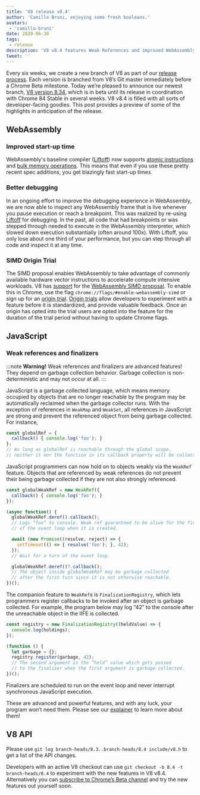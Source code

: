 ```yaml
---
title: 'V8 release v8.4'
author: 'Camillo Bruni, enjoying some fresh booleans.'
avatars:
 - 'camillo-bruni'
date: 2020-06-30
tags:
 - release
description: 'V8 v8.4 features Weak References and improved WebAssembly performance.'
tweet: ''
---
```


Every six weeks, we create a new branch of V8 as part of our [release process](https://v8.dev/docs/release-process). Each version is branched from V8’s Git master immediately before a Chrome Beta milestone. Today we’re pleased to announce our newest branch, [V8 version 8.34](https://chromium.googlesource.com/v8/v8.git/+log/branch-heads/8.4), which is in beta until its release in coordination with Chrome 84 Stable in several weeks. V8 v8.4 is filled with all sorts of developer-facing goodies. This post provides a preview of some of the highlights in anticipation of the release.

## WebAssembly

### Improved start-up time

WebAssembly's baseline compiler ([Liftoff](https://v8.dev/blog/liftoff)) now supports [atomic instructions](https://github.com/WebAssembly/threads) and [bulk memory operations](https://github.com/WebAssembly/bulk-memory-operations). This means that even if you use these pretty recent spec additions, you get blazingly fast start-up times.

### Better debugging

In an ongoing effort to improve the debugging experience in WebAssembly, we are now able to inspect any WebAssembly frame that is live whenever you pause execution or reach a breakpoint.
This was realized by re-using [Liftoff](https://v8.dev/blog/liftoff) for debugging. In the past, all code that had breakpoints or was stepped through needed to execute in the WebAssembly interpreter, which slowed down execution substantially (often around 100x). With Liftoff, you only lose about one third of your performance, but you can step through all code and inspect it at any time.

### SIMD Origin Trial

The SIMD proposal enables WebAssembly to take advantage of commonly available hardware vector instructions to accelerate compute intensive workloads. V8 has [support](https://v8.dev/features/simd) for the [WebAssembly SIMD proposal](https://github.com/WebAssembly/simd). To enable this in Chrome, use the flag `chrome://flags/#enable-webassembly-simd` or sign up for an [origin trial](https://developers.chrome.com/origintrials/#/view_trial/-4708513410415853567). [Origin trials](https://github.com/GoogleChrome/OriginTrials/blob/gh-pages/developer-guide.md) allow developers to experiment with a feature before it is standardized, and provide valuable feedback. Once an origin has opted into the trial users are opted into the feature for the duration of the trial period without having to update Chrome flags.

## JavaScript

### Weak references and finalizers

:::note
**Warning!** Weak references and finalizers are advanced features! They depend on garbage collection behavior. Garbage collection is non-deterministic and may not occur at all.
:::

JavaScript is a garbage collected language, which means memory occupied by objects that are no longer reachable by the program may be automatically reclaimed when the garbage collector runs. With the exception of references in `WeakMap` and `WeakSet`, all references in JavaScript are strong and prevent the referenced object from being garbage collected. For instance,

```javascript
const globalRef = {
  callback() { console.log('foo'); }
};
// As long as globalRef is reachable through the global scope,
// neither it nor the function in its callback property will be collected.
```

JavaScript programmers can now hold on to objects weakly via the `WeakRef` feature. Objects that are referenced by weak references do not prevent their being garbage collected if they are not also strongly referenced.

```javascript
const globalWeakRef = new WeakRef({
  callback() { console.log('foo'); }
});

(async function() {
  globalWeakRef.deref().callback();
  // Logs “foo” to console. Weak ref guaranteed to be alive for the first turn
  // of the event loop when it is created.

  await (new Promise((resolve, reject) => {
    setTimeout(() => { resolve('foo'); }, 42);
  });
  // Wait for a turn of the event loop.

  globalWeakRef.deref()?.callback();
  // The object inside globalWeakRef may be garbage collected
  // after the first turn since it is not otherwise reachable.
})();
```

The companion feature to `WeakRef`s is `FinalizationRegistry`, which lets programmers register callbacks to be invoked after an object is garbage collected. For example, the program below may log “42” to the console after the unreachable object in the IIFE is collected.

```javascript
const registry = new FinalizationRegistry((heldValue) => {
  console.log(holdings);
});

(function () {
  let garbage = {};
  registry.register(garbage, 42);
  // The second argument is the “held” value which gets passed
  // to the finalizer when the first argument is garbage collected.
})();
```

Finalizers are scheduled to run on the event loop and never interrupt synchronous JavaScript execution.

These are advanced and powerful features, and with any luck, your program won’t need them. Please see our [explainer](https://v8.dev/features/weak-references) to learn more about them!

## V8 API

Please use `git log branch-heads/8.3..branch-heads/8.4 include/v8.h` to get a list of the API changes.

Developers with an active V8 checkout can use `git checkout -b 8.4 -t branch-heads/8.4` to experiment with the new features in V8 v8.4. Alternatively you can [subscribe to Chrome’s Beta channel](https://www.google.com/chrome/browser/beta.html) and try the new features out yourself soon.
